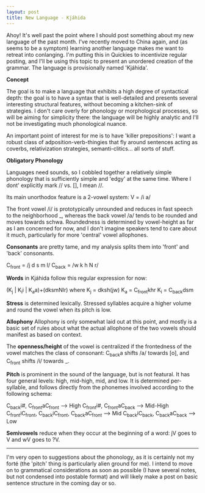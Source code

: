 ```yaml
---
layout: post
title: New Language - Kjáhida
---
```


Ahoy! It's well past the point where I should post something about my new language of the past month. I've recently moved to China again, and (as seems to be a symptom) learning another language makes me want to retreat into conlanging. I'm putting this in Quickies to incentivize regular posting, and I'll be using this topic to present an unordered creation of the grammar. The language is provisionally named 'Kjáhida'.


**Concept**

The goal is to make a language that exhibits a high degree of syntactical depth: the goal is to have a syntax that is well-detailed and presents several interesting structural features, without becoming a kitchen-sink of strategies. I don't care overly for phonology or morphological processes, so will be aiming for simplicity there: the language will be highly analytic and I'll not be investigating much phonological nuance.

An important point of interest for me is to have 'killer prepositions': I want a robust class of adposition-verb-thingies that fly around sentences acting as coverbs, relativization strategies, semanti-clitics... all sorts of stuff.


**Obligatory Phonology**

Languages need sounds, so I cobbled together a relatively simple phonology that is sufficiently simple and 'edgy' at the same time. Where I dont' explicitly mark // vs. [], I mean //.

Its main unorthodox feature is a 2-vowel system:
V = /i a/

The front vowel /i/ is prototypically unrounded and reduces in fast speech to the neighborhood _, whereas the back vowel /a/ tends to be rounded and moves towards schwa. Roundedness is determined by vowel-height as far as I am concerned for now, and I don't imagine speakers tend to care about it much, particularly for more 'central' vowel allophones.

**Consonants** are pretty tame, and my analysis splits them into 'front' and 'back' consonants.

C<sub>front</sub> = /j d s m l/
C<sub>back</sub> = /w k h N r/

**Words** in Kjáhida follow this regular expression for now:

(K<sub>j</sub> | K<sub>i</sub>i | K<sub>a</sub>a)+(dksmNlr)
where
K<sub>j</sub> = dksh(jw)
K<sub>a</sub> = C<sub>front</sub>khr
K<sub>i</sub> = C<sub>back</sub>dsm

**Stress** is determined lexically. Stressed syllables acquire a higher volume and round the vowel when its pitch is low.

**Allophony**
Allophony is only somewhat laid out at this point, and mostly is a basic set of rules about what the actual allophone of the two vowels should manifest as based on context. 

The **openness/height** of the vowel is centralized if the frontedness of the vowel matches the class of consonant: C<sub>back</sub>a shifts /a/ towards [o], and C<sub>front</sub> shifts /i/ towards _.

**Pitch** is prominent in the sound of the language, but is not featural. It has four general levels: high, mid-high, mid, and low. It is determined per-syllable, and follows directly from the phonemes involved according to the following schema:

C<sub>back</sub>i#, C<sub>front</sub>aC<sub>front</sub> --> High
C<sub>front</sub>i#, C<sub>front</sub>aC<sub>back</sub> --> Mid-High
C<sub>front</sub>iC<sub>front</sub>, C<sub>back</sub>iC<sub>front</sub>, C<sub>back</sub>aC<sub>front</sub> --> Mid
C<sub>back</sub>iC<sub>back</sub>, C<sub>back</sub>aC<sub>back</sub> --> Low

**Semivowels** reduce when they occur at the beginning of a word: jV goes to V and wV goes to ?V. 

--------------

I'm very open to suggestions about the phonology, as it is certainly not my forté (the 'pitch' thing is particularly alien ground for me). I intend to move on to grammatical considerations as soon as possible (I have several notes, but not condensed into postable format) and will likely make a post on basic sentence structure in the coming day or so.

